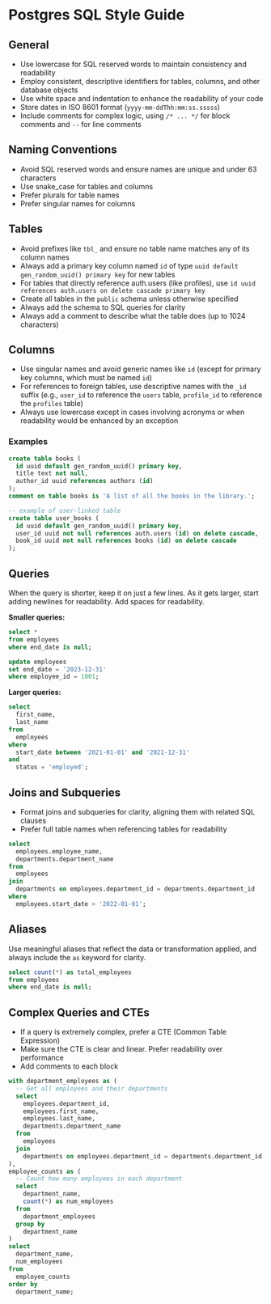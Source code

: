 # Postgres SQL Style Guide

## General

- Use lowercase for SQL reserved words to maintain consistency and readability
- Employ consistent, descriptive identifiers for tables, columns, and other database objects
- Use white space and indentation to enhance the readability of your code
- Store dates in ISO 8601 format (`yyyy-mm-ddThh:mm:ss.sssss`)
- Include comments for complex logic, using `/* ... */` for block comments and `--` for line comments

## Naming Conventions

- Avoid SQL reserved words and ensure names are unique and under 63 characters
- Use snake_case for tables and columns
- Prefer plurals for table names
- Prefer singular names for columns

## Tables

- Avoid prefixes like `tbl_` and ensure no table name matches any of its column names
- Always add a primary key column named `id` of type `uuid default gen_random_uuid() primary key` for new tables
- For tables that directly reference auth.users (like profiles), use `id uuid references auth.users on delete cascade primary key`
- Create all tables in the `public` schema unless otherwise specified
- Always add the schema to SQL queries for clarity
- Always add a comment to describe what the table does (up to 1024 characters)

## Columns

- Use singular names and avoid generic names like `id` (except for primary key columns, which must be named `id`)
- For references to foreign tables, use descriptive names with the `_id` suffix (e.g., `user_id` to reference the `users` table, `profile_id` to reference the `profiles` table)
- Always use lowercase except in cases involving acronyms or when readability would be enhanced by an exception

### Examples

```sql
create table books (
  id uuid default gen_random_uuid() primary key,
  title text not null,
  author_id uuid references authors (id)
);
comment on table books is 'A list of all the books in the library.';

-- example of user-linked table
create table user_books (
  id uuid default gen_random_uuid() primary key,
  user_id uuid not null references auth.users (id) on delete cascade,
  book_id uuid not null references books (id) on delete cascade
);
```

## Queries

When the query is shorter, keep it on just a few lines. As it gets larger, start adding newlines for readability. Add spaces for readability.

**Smaller queries:**

```sql
select *
from employees
where end_date is null;

update employees
set end_date = '2023-12-31'
where employee_id = 1001;
```

**Larger queries:**

```sql
select
  first_name,
  last_name
from
  employees
where
  start_date between '2021-01-01' and '2021-12-31'
and
  status = 'employed';
```

## Joins and Subqueries

- Format joins and subqueries for clarity, aligning them with related SQL clauses
- Prefer full table names when referencing tables for readability

```sql
select
  employees.employee_name,
  departments.department_name
from
  employees
join
  departments on employees.department_id = departments.department_id
where
  employees.start_date > '2022-01-01';
```

## Aliases

Use meaningful aliases that reflect the data or transformation applied, and always include the `as` keyword for clarity.

```sql
select count(*) as total_employees
from employees
where end_date is null;
```

## Complex Queries and CTEs

- If a query is extremely complex, prefer a CTE (Common Table Expression)
- Make sure the CTE is clear and linear. Prefer readability over performance
- Add comments to each block

```sql
with department_employees as (
  -- Get all employees and their departments
  select
    employees.department_id,
    employees.first_name,
    employees.last_name,
    departments.department_name
  from
    employees
  join
    departments on employees.department_id = departments.department_id
),
employee_counts as (
  -- Count how many employees in each department
  select
    department_name,
    count(*) as num_employees
  from
    department_employees
  group by
    department_name
)
select
  department_name,
  num_employees
from
  employee_counts
order by
  department_name;
```
